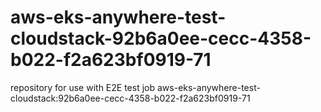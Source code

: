 # aws-eks-anywhere-test-cloudstack-92b6a0ee-cecc-4358-b022-f2a623bf0919-71
repository for use with E2E test job aws-eks-anywhere-test-cloudstack:92b6a0ee-cecc-4358-b022-f2a623bf0919-71
